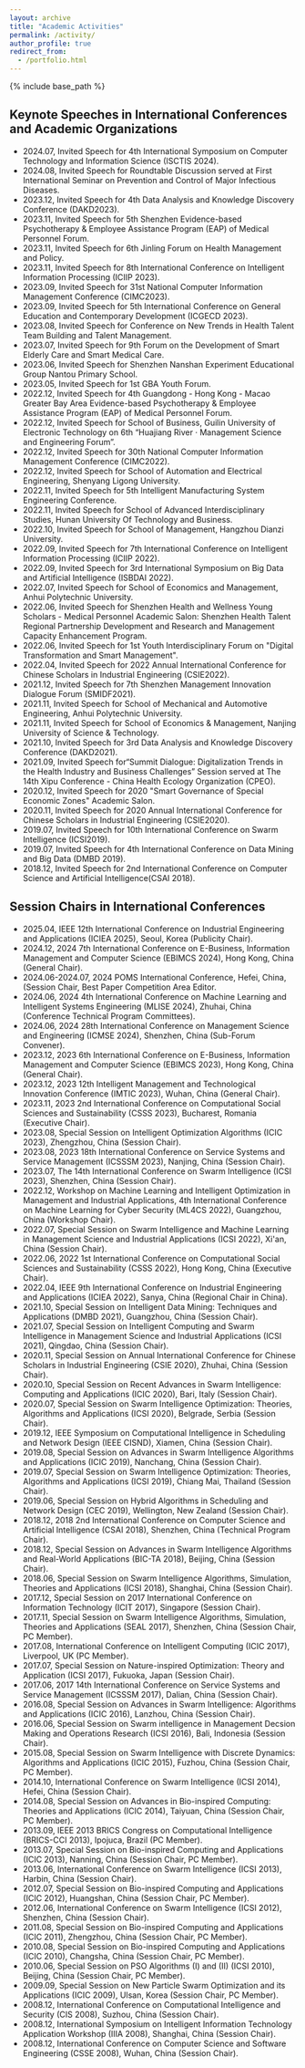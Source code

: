 ```yaml
---
layout: archive
title: "Academic Activities"
permalink: /activity/
author_profile: true
redirect_from:
  - /portfolio.html
---
```


{% include base_path %}

## Keynote Speeches in International Conferences and Academic Organizations

* 2024.07, Invited Speech for 4th International Symposium on Computer Technology and Information Science (ISCTIS 2024).
* 2024.08, Invited Speech for Roundtable Discussion served at First International Seminar on Prevention and Control of Major Infectious Diseases.
* 2023.12, Invited Speech for 4th Data Analysis and Knowledge Discovery Conference (DAKD2023).
* 2023.11, Invited Speech for 5th Shenzhen Evidence-based Psychotherapy & Employee Assistance Program (EAP) of Medical Personnel Forum.
* 2023.11, Invited Speech for 6th Jinling Forum on Health Management and Policy.
* 2023.11, Invited Speech for 8th International Conference on Intelligent Information Processing (ICIIP 2023).
* 2023.09, Invited Speech for 31st National Computer Information Management Conference (CIMC2023).
* 2023.09, Invited Speech for 5th International Conference on General Education and Contemporary Development (ICGECD 2023).
* 2023.08, Invited Speech for Conference on New Trends in Health Talent Team Building and Talent Management.
* 2023.07, Invited Speech for 9th Forum on the Development of Smart Elderly Care and Smart Medical Care.
* 2023.06, Invited Speech for Shenzhen Nanshan Experiment Educational Group Nantou Primary School.
* 2023.05, Invited Speech for 1st GBA Youth Forum.
* 2022.12, Invited Speech for 4th Guangdong - Hong Kong - Macao Greater Bay Area Evidence-based Psychotherapy & Employee Assistance Program (EAP) of Medical Personnel Forum.
* 2022.12, Invited Speech for School of Business, Guilin University of Electronic Technology on 6th “Huajiang River · Management Science and Engineering Forum”.
* 2022.12, Invited Speech for 30th National Computer Information Management Conference (CIMC2022).
* 2022.12, Invited Speech for School of Automation and Electrical Engineering, Shenyang Ligong University.
* 2022.11, Invited Speech for 5th Intelligent Manufacturing System Engineering Conference.
* 2022.11, Invited Speech for School of Advanced Interdisciplinary Studies, Hunan University Of Technology and Business.
* 2022.10, Invited Speech for School of Management, Hangzhou Dianzi University.
* 2022.09, Invited Speech for 7th International Conference on Intelligent Information Processing (ICIIP 2022).
* 2022.09, Invited Speech for 3rd International Symposium on Big Data and Artificial Intelligence (ISBDAI 2022).
* 2022.07, Invited Speech for School of Economics and Management, Anhui Polytechnic University.
* 2022.06, Invited Speech for Shenzhen Health and Wellness Young Scholars - Medical Personnel Academic Salon: Shenzhen Health Talent Regional Partnership Development and Research and Management Capacity Enhancement Program.
* 2022.06, Invited Speech for 1st Youth Interdisciplinary Forum on "Digital Transformation and Smart Management".
* 2022.04, Invited Speech for 2022 Annual International Conference for Chinese Scholars in Industrial Engineering (CSIE2022).
* 2021.12, Invited Speech for 7th Shenzhen Management Innovation Dialogue Forum (SMIDF2021).
* 2021.11, Invited Speech for School of Mechanical and Automotive Engineering, Anhui Polytechnic University.
* 2021.11, Invited Speech for School of Economics & Management, Nanjing University of Science & Technology.
* 2021.10, Invited Speech for 3rd Data Analysis and Knowledge Discovery Conference (DAKD2021).
* 2021.09, Invited Speech for“Summit Dialogue: Digitalization Trends in the Health Industry and Business Challenges” Session served at The 14th Xipu Conference - China Health Ecology Organization (CPEO).
* 2020.12, Invited Speech for 2020 "Smart Governance of Special Economic Zones" Academic Salon.
* 2020.11, Invited Speech for 2020 Annual International Conference for Chinese Scholars in Industrial Engineering (CSIE2020).
* 2019.07, Invited Speech for 10th International Conference on Swarm Intelligence (ICSI2019).
* 2019.07, Invited Speech for 4th International Conference on Data Mining and Big Data (DMBD 2019).
* 2018.12, Invited Speech for 2nd International Conference on Computer Science and Artificial Intelligence(CSAI 2018).

## Session Chairs in International Conferences

* 2025.04, IEEE 12th International Conference on Industrial Engineering and Applications (ICIEA 2025), Seoul, Korea (Publicity Chair).
* 2024.12, 2024 7th International Conference on E-Business, Information Management and Computer Science (EBIMCS 2024), Hong Kong, China (General Chair).
* 2024.06-2024.07, 2024 POMS International Conference, Hefei, China, (Session Chair, Best Paper Competition Area Editor.
* 2024.06, 2024 4th International Conference on Machine Learning and Intelligent Systems Engineering (MLISE 2024), Zhuhai, China (Conference Technical Program Committees).
* 2024.06, 2024 28th International Conference on Management Science and Engineering (ICMSE 2024), Shenzhen, China (Sub-Forum Convener).
* 2023.12, 2023 6th International Conference on E-Business, Information Management and Computer Science (EBIMCS 2023), Hong Kong, China (General Chair).
* 2023.12, 2023 12th Intelligent Management and Technological Innovation Conference (IMTIC 2023), Wuhan, China (General Chair).
* 2023.11, 2023 2nd International Conference on Computational Social Sciences and Sustainability (CSSS 2023), Bucharest, Romania (Executive Chair).
* 2023.08, Special Session on Intelligent Optimization Algorithms (ICIC 2023), Zhengzhou, China (Session Chair).
* 2023.08, 2023 18th International Conference on Service Systems and Service Management (ICSSSM 2023), Nanjing, China (Session Chair).
* 2023.07, The 14th International Conference on Swarm Intelligence (ICSI 2023), Shenzhen, China (Session Chair).
* 2022.12, Workshop on Machine Learning and Intelligent Optimization in Management and Industrial Applications, 4th International Conference on Machine Learning for Cyber Security (ML4CS 2022), Guangzhou, China (Workshop Chair).
* 2022.07, Special Session on Swarm Intelligence and Machine Learning in Management Science and Industrial Applications (ICSI 2022), Xi'an, China (Session Chair).
* 2022.06, 2022 1st International Conference on Computational Social Sciences and Sustainability (CSSS 2022), Hong Kong, China (Executive Chair).
* 2022.04, IEEE 9th International Conference on Industrial Engineering and Applications (ICIEA 2022), Sanya, China (Regional Chair in China).
* 2021.10, Special Session on Intelligent Data Mining: Techniques and Applications (DMBD 2021), Guangzhou, China (Session Chair).
* 2021.07, Special Session on Intelligent Computing and Swarm Intelligence in Management Science and Industrial Applications (ICSI 2021), Qingdao, China (Session Chair).
* 2020.11, Special Session on Annual International Conference for Chinese Scholars in Industrial Engineering (CSIE 2020), Zhuhai, China (Session Chair).
* 2020.10, Special Session on Recent Advances in Swarm Intelligence: Computing and Applications (ICIC 2020), Bari, Italy (Session Chair).
* 2020.07, Special Session on Swarm Intelligence Optimization: Theories, Algorithms and Applications (ICSI 2020), Belgrade, Serbia (Session Chair).
* 2019.12, IEEE Symposium on Computational Intelligence in Scheduling and Network Design (IEEE CISND), Xiamen, China (Session Chair).
* 2019.08, Special Session on Advances in Swarm Intelligence Algorithms and Applications (ICIC 2019), Nanchang, China (Session Chair).
* 2019.07, Special Session on Swarm Intelligence Optimization: Theories, Algorithms and Applications (ICSI 2019), Chiang Mai, Thailand (Session Chair).
* 2019.06, Special Session on Hybrid Algorithms in Scheduling and Network Design (CEC 2019), Wellington, New Zealand (Session Chair).
* 2018.12, 2018 2nd International Conference on Computer Science and Artificial Intelligence (CSAI 2018), Shenzhen, China (Technical Program Chair).
* 2018.12, Special Session on Advances in Swarm Intelligence Algorithms and Real-World Applications (BIC-TA 2018), Beijing, China (Session Chair).
* 2018.06, Special Session on Swarm Intelligence Algorithms, Simulation, Theories and Applications (ICSI 2018), Shanghai, China (Session Chair).
* 2017.12, Special Session on 2017 International Conference on Information Technology (ICIT 2017), Singapore (Session Chair).
* 2017.11, Special Session on Swarm Intelligence Algorithms, Simulation, Theories and Applications (SEAL 2017), Shenzhen, China (Session Chair, PC Member).
* 2017.08, International Conference on Intelligent Computing (ICIC 2017), Liverpool, UK (PC Member).
* 2017.07, Special Session on Nature-inspired Optimization: Theory and Application (ICSI 2017), Fukuoka, Japan (Session Chair).
* 2017.06, 2017 14th International Conference on Service Systems and Service Management (ICSSSM 2017), Dalian, China (Session Chair).
* 2016.08, Special Session on Advances in Swarm Intelligence: Algorithms and Applications (ICIC 2016), Lanzhou, China (Session Chair).
* 2016.06, Special Session on Swarm intelligence in Management Decsion Making and Operations Research (ICSI 2016), Bali, Indonesia (Session Chair).
* 2015.08, Special Session on Swarm Intelligence with Discrete Dynamics: Algorithms and Applications (ICIC 2015), Fuzhou, China (Session Chair, PC Member).
* 2014.10, International Conference on Swarm Intelligence (ICSI 2014), Hefei, China (Session Chair).
* 2014.08, Special Session on Advances in Bio-inspired Computing: Theories and Applications (ICIC 2014), Taiyuan, China (Session Chair, PC Member).
* 2013.09, IEEE 2013 BRICS Congress on Computational Intelligence (BRICS-CCI 2013), Ipojuca, Brazil (PC Member).
* 2013.07, Special Session on Bio-inspired Computing and Applications (ICIC 2013), Nanning, China (Session Chair, PC Member).
* 2013.06, International Conference on Swarm Intelligence (ICSI 2013), Harbin, China (Session Chair).
* 2012.07, Special Session on Bio-inspired Computing and Applications (ICIC 2012), Huangshan, China (Session Chair, PC Member).
* 2012.06, International Conference on Swarm Intelligence (ICSI 2012), Shenzhen, China (Session Chair).
* 2011.08, Special Session on Bio-inspired Computing and Applications (ICIC 2011), Zhengzhou, China (Session Chair, PC Member).
* 2010.08, Special Session on Bio-inspired Computing and Applications (ICIC 2010), Changsha, China (Session Chair, PC Member).
* 2010.06, Special Session on PSO Algorithms (I) and (II) (ICSI 2010), Beijing, China (Session Chair, PC Member).
* 2009.09, Special Session on New Particle Swarm Optimization and its Applications (ICIC 2009), Ulsan, Korea (Session Chair, PC Member).
* 2008.12, International Conference on Computational Intelligence and Security (CIS 2008), Suzhou, China (Session Chair).
* 2008.12, International Symposium on Intelligent Information Technology Application Workshop (IIIA 2008), Shanghai, China (Session Chair).
* 2008.12, International Conference on Computer Science and Software Engineering (CSSE 2008), Wuhan, China (Session Chair).
